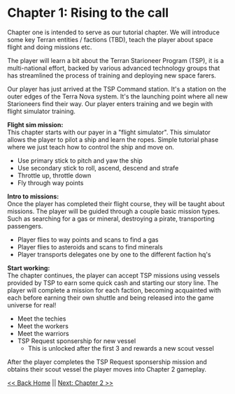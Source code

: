 # Chapter 1: Rising to the call
Chapter one is intended to serve as our tutorial chapter. We will introduce some key Terran entities / factions (TBD), teach the player about space flight and doing missions etc.

The player will learn a bit about the Terran Starioneer Program (TSP), it is a multi-national effort, backed by various advanced technology groups that has streamlined the process of training and deploying new space farers.

Our player has just arrived at the TSP Command station. It's a station on the outer edges of the Terra Nova system. It's the launching point where all new Starioneers find their way. Our player enters training and we begin with flight simulator training.

__Flight sim mission:__  
This chapter starts with our payer in a "flight simulator". This simulator allows the player to pilot a ship and learn the ropes. Simple tutorial phase where we just teach how to control the ship and move on.

- Use primary stick to pitch and yaw the ship
- Use secondary stick to roll, ascend, descend and strafe
- Throttle up, throttle down
- Fly through way points

__Intro to missions:__  
Once the player has completed their flight course, they will be taught about missions. The player will be guided through a couple basic mission types. Such as searching for a gas or mineral, destroying a pirate, transporting passengers.

- Player flies to way points and scans to find a gas
- Player flies to asteroids and scans to find minerals
- Player transports delegates one by one to the different faction hq's

__Start working:__  
The chapter continues, the player can accept TSP missions using vessels provided by TSP to earn some quick cash and starting our story line. The player will complete a mission for each faction, becoming acquainted with each before earning their own shuttle and being released into the game universe for real!

- Meet the techies
- Meet the workers
- Meet the warriors
- TSP Request sponsership for new vessel
  - This is unlocked after the first 3 and rewards a new scout vessel

After the player completes the TSP Request sponsership mission and obtains their scout vessel the player moves into Chapter 2 gameplay.

[<< Back Home](../README.md) || [Next: Chapter 2 >>](./Chapter2.md)
